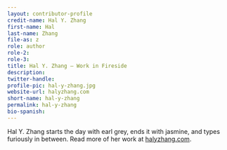 ```yaml
---
layout: contributor-profile
credit-name: Hal Y. Zhang
first-name: Hal
last-name: Zhang
file-as: z
role: author
role-2:
role-3:
title: Hal Y. Zhang — Work in Fireside
description:
twitter-handle:
profile-pic: hal-y-zhang.jpg
website-url: halyzhang.com
short-name: hal-y-zhang
permalink: hal-y-zhang
bio-spanish:
---
```

Hal Y. Zhang starts the day with earl grey, ends it with jasmine, and types furiously in between. Read more of her work at [halyzhang.com](http://halyzhang.com).
